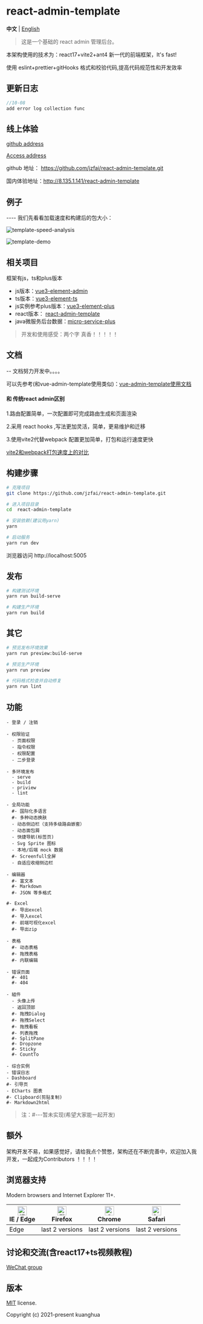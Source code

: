 # react-admin-template

**中文** | [English](./README.md)



> 这是一个基础的 react admin 管理后台。


本架构使用的技术为：react17+vite2+ant4 新一代的前端框架，It's fast!

使用 eslint+prettier+gitHooks 格式和校验代码,提高代码规范性和开发效率

## 更新日志

```javascript
//10-08
add error log collection func
```


## 线上体验

[github address](https://github.com/jzfai/react-admin-template.git)

[Access address](http://8.135.1.141/react-admin-template)

github 地址：  https://github.com/jzfai/react-admin-template.git

国内体验地址：http://8.135.1.141/react-admin-template


## 例子

 ---- 我们先看看加载速度和构建后的包大小：

![template-speed-analysis](http://8.135.1.141/file/images/react-template-speed-analysis.png)

![template-demo](http://8.135.1.141/file/images/react-template-demo.png)

## 相关项目

框架有js，ts和plus版本

- js版本：[vue3-element-admin](https://github.com/jzfai/vue3-admin-template.git)
- ts版本：[vue3-element-ts](https://github.com/jzfai/vue3-admin-ts.git)
- js实例参考plus版本：[vue3-element-plus](https://github.com/jzfai/vue3-admin-plus.git)
- react版本： [react-admin-template](https://github.com/jzfai/react-admin-template.git)
- java微服务后台数据：[micro-service-plus](https://github.com/jzfai/micro-service-plus)

> 开发和使用感受：两个字 真香！！！！！


## 文档
-- 文档努力开发中。。。。

可以先参考(和vue-admin-template使用类似)：[vue-admin-template使用文档](https://juejin.im/post/59097cd7a22b9d0065fb61d2)


#### 和 传统react admin区别

1.路由配置简单，一次配置即可完成路由生成和页面渲染

2.采用 react hooks ,写法更加灵活，简单，更易维护和迁移

3.使用vite2代替webpack 配置更加简单，打包和运行速度更快


[vite2和webpack打包速度上的对比](https://github.com/jzfai/react-admin-template/issues/2)

## 构建步骤

```bash
# 克隆项目
git clone https://github.com/jzfai/react-admin-template.git

# 进入项目目录
cd  react-admin-template

# 安装依赖(建议用yarn)
yarn

# 启动服务
yarn run dev
```

浏览器访问 http://localhost:5005


## 发布

```bash
# 构建测试环境
yarn run build-serve

# 构建生产环境
yarn run build
```

## 其它

```bash
# 预览发布环境效果
yarn run preview:build-serve

# 预览生产环境
yarn run preview

# 代码格式检查并自动修复
yarn run lint
```

## 功能

```
- 登录 / 注销

- 权限验证
  - 页面权限
  - 指令权限
  - 权限配置
  - 二步登录

- 多环境发布
  - serve
  - build
  - priview
  - lint

- 全局功能
  #- 国际化多语言
  #- 多种动态换肤
  - 动态侧边栏（支持多级路由嵌套）
  - 动态面包屑
  - 快捷导航(标签页)
  - Svg Sprite 图标
  - 本地/后端 mock 数据
  #- Screenfull全屏
  - 自适应收缩侧边栏

- 编辑器
  #- 富文本
  #- Markdown
  #- JSON 等多格式

#- Excel
  #- 导出excel
  #- 导入excel
  #- 前端可视化excel
  #- 导出zip

- 表格
  #- 动态表格
  #- 拖拽表格
  #- 内联编辑

- 错误页面
  #- 401
  #- 404

- 組件
  - 头像上传
  - 返回顶部
  #- 拖拽Dialog
  #- 拖拽Select
  #- 拖拽看板
  #- 列表拖拽
  #- SplitPane
  #- Dropzone
  #- Sticky
  #- CountTo

- 综合实例
- 错误日志
- Dashboard
#- 引导页
- ECharts 图表
#- Clipboard(剪贴复制)
#- Markdown2html
```

>注：#---暂未实现(希望大家能一起开发)

## 额外

架构开发不易，如果感觉好，请给我点个赞憋，架构还在不断完善中，欢迎加入我开发，一起成为Contributors ！！！！

## 浏览器支持


Modern browsers and Internet Explorer 11+.

| [<img src="https://raw.githubusercontent.com/alrra/browser-logos/master/src/edge/edge_48x48.png" alt="IE / Edge" width="24px" height="24px" />](http://godban.github.io/browsers-support-badges/)</br>IE / Edge | [<img src="https://raw.githubusercontent.com/alrra/browser-logos/master/src/firefox/firefox_48x48.png" alt="Firefox" width="24px" height="24px" />](http://godban.github.io/browsers-support-badges/)</br>Firefox | [<img src="https://raw.githubusercontent.com/alrra/browser-logos/master/src/chrome/chrome_48x48.png" alt="Chrome" width="24px" height="24px" />](http://godban.github.io/browsers-support-badges/)</br>Chrome | [<img src="https://raw.githubusercontent.com/alrra/browser-logos/master/src/safari/safari_48x48.png" alt="Safari" width="24px" height="24px" />](http://godban.github.io/browsers-support-badges/)</br>Safari |
| --------- | --------- | --------- | --------- |
|Edge| last 2 versions| last 2 versions| last 2 versions

## 讨论和交流(含react17+ts视频教程)
[WeChat group](http://8.135.1.141/file/images/wx-groud.png)

## 版本

[MIT](https://github.com/jzfai/react-admin-template/blob/master/LICENSE) license.

Copyright (c) 2021-present  kuanghua



